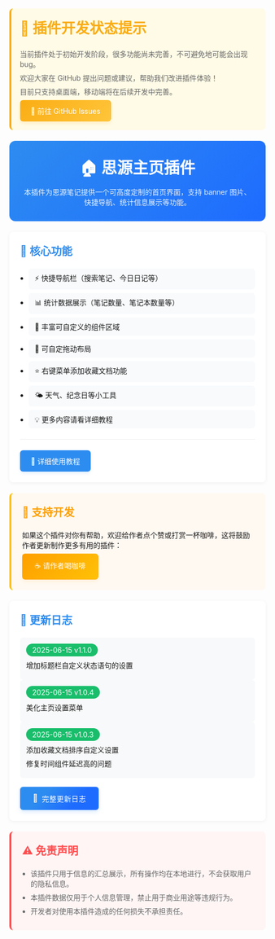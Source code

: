 <div class="sy__outline" style="max-width: 800px; margin: 0 auto;">
    <!-- ⚠️ 开发阶段提示框 -->
    <div style="margin-top: 1.5em; padding: 1.2em; background: #fffbe6; border-left: 4px solid #faad14; border-radius: 8px;">
        <h1 style="color: #faad14; margin: 0 0 0.8em;">🚧 插件开发状态提示</h1>
        <p style="margin: 0.5em 0; color: #666;">
            当前插件处于初始开发阶段，很多功能尚未完善，不可避免地可能会出现 bug。
        </p>
        <p style="margin: 0.5em 0; color: #666;">
            欢迎大家在 GitHub 提出问题或建议，帮助我们改进插件体验！
        </p>
        <p style="margin: 0.5em 0; color: #666;">
            目前只支持桌面端，移动端将在后续开发中完善。
        </p>
        <a href="https://github.com/Glaube-TY/siyuan-homepage/issues"
           style="display: inline-flex;
                  align-items: center;
                  padding: 10px 20px;
                  background: linear-gradient(135deg, #faad14, #ffc53a);
                  color: white;
                  border-radius: 6px;
                  text-decoration: none;
                  transition: all 0.3s cubic-bezier(0.4, 0, 0.2, 1);
                  transform: translateY(0);
                  box-shadow: 0 4px 6px rgba(250,173,20,0.15);
                  border: 1px solid rgba(250,173,20,0.2);"
           onmouseover="this.style.transform='translateY(-2px)'; this.style.boxShadow='0 6px 12px rgba(250,173,20,0.2)'"
           onmouseout="this.style.transform='translateY(0)'; this.style.boxShadow='0 4px 6px rgba(250,173,20,0.15)'"
           onmousedown="this.style.transform='translateY(1px)'"
           onmouseup="this.style.transform='translateY(-2px)'">
            💬 前往 GitHub Issues
        </a>
    </div>
    <!-- 标题区域 -->
    <div style="margin-top: 1.5em; text-align: center; padding: 2em; background: linear-gradient(135deg, #2d8cf0, #1e6bff); border-radius: 12px;">
        <h1 style="color: white; margin: 0; font-size: 2.2em;">🏠 思源主页插件</h1>
        <div style="color: rgba(255,255,255,0.9); margin-top: 0.5em;">本插件为思源笔记提供一个可高度定制的首页界面，支持 banner 图片、快捷导航、统计信息展示等功能。</div>
    </div>
    <div style="margin-top: 1.5em; padding: 1.5em; background: white; border-radius: 8px; box-shadow: 0 2px 8px rgba(0,0,0,0.05);">
        <h2 style="color: #2d8cf0; margin: 0 0 1em;">🚀 核心功能</h2>
        <ul style="margin: 0; padding-left: 1.2em;">
            <li style="margin: 0.5em 0; padding: 8px 12px; background: #f8fafc; border-radius: 6px;">⚡ 快捷导航栏（搜索笔记、今日日记等）</li>
            <li style="margin: 0.5em 0; padding: 8px 12px; background: #f8fafc; border-radius: 6px;">📊 统计数据展示（笔记数量、笔记本数量等）</li>
            <li style="margin: 0.5em 0; padding: 8px 12px; background: #f8fafc; border-radius: 6px;">🧩 丰富可自定义的组件区域</li>
            <li style="margin: 0.5em 0; padding: 8px 12px; background: #f8fafc; border-radius: 6px;">🧲 可自定拖动布局</li>
            <li style="margin: 0.5em 0; padding: 8px 12px; background: #f8fafc; border-radius: 6px;">⭐ 右键菜单添加收藏文档功能</li>
            <li style="margin: 0.5em 0; padding: 8px 12px; background: #f8fafc; border-radius: 6px;">🌤 天气、纪念日等小工具</li>
            <li style="margin: 0.5em 0; padding: 8px 12px; background: #f8fafc; border-radius: 6px;">💡 更多内容请看详细教程</li>
        </ul>
        <div style="margin: 1.5em 0; border-top: 1px solid #eee;"></div>
        <a href="https://ttl8ygt82u.feishu.cn/wiki/Skg2woe9DidYNNkQSiEcWRLrnRg?from=from_copylink" 
           style="display: inline-flex; 
                  align-items: center; 
                  padding: 10px 20px; 
                  background: #2d8cf0; 
                  color: white; 
                  border-radius: 6px; 
                  text-decoration: none;
                  transition: all 0.3s cubic-bezier(0.4, 0, 0.2, 1);
                  transform: translateY(0);
                  box-shadow: 0 4px 6px rgba(45,140,240,0.1);
                  border: 1px solid rgba(45,140,240,0.2);"
           onmouseover="this.style.transform='translateY(-2px)'; this.style.boxShadow='0 6px 12px rgba(45,140,240,0.2)'"
           onmouseout="this.style.transform='translateY(0)'; this.style.boxShadow='0 4px 6px rgba(45,140,240,0.1)'"
           onmousedown="this.style.transform='translateY(1px)'"
           onmouseup="this.style.transform='translateY(-2px)'">
            📖 详细使用教程
        </a>
    </div>
    <div style="margin: 1.5em 0; padding: 1.5em; background: #fff9f2; border-left: 4px solid #ffc107; border-radius: 8px;">
        <h2 style="color: #ff9f00; margin: 0 0 1em;">🌹 支持开发</h2>
        <p style="margin: 0.5em 0;">如果这个插件对你有帮助，欢迎给作者点个赞或打赏一杯咖啡，这将鼓励作者更新制作更多有用的插件：</p>
        <a href="https://ttl8ygt82u.feishu.cn/wiki/Skg2woe9DidYNNkQSiEcWRLrnRg#share-Of80d3yVRoeAdvxOmFnc9WG9nUe" 
           style="display: inline-flex; 
                  align-items: center; 
                  padding: 12px 24px; 
                  background: linear-gradient(135deg, #ff9f00, #ffc107); 
                  color: white; 
                  border-radius: 6px; 
                  text-decoration: none;
                  transition: all 0.3s cubic-bezier(0.4, 0, 0.2, 1);
                  transform: translateY(0);
                  box-shadow: 0 4px 6px rgba(255,159,0,0.1);
                  border: 1px solid rgba(255,159,0,0.2);"
           onmouseover="this.style.transform='translateY(-2px)'; this.style.boxShadow='0 6px 12px rgba(255,159,0,0.2)'"
           onmouseout="this.style.transform='translateY(0)'; this.style.boxShadow='0 4px 6px rgba(255,159,0,0.1)'"
           onmousedown="this.style.transform='translateY(1px)'"
           onmouseup="this.style.transform='translateY(-2px)'">
            ☕️ 请作者喝咖啡
        </a>
    </div>
    <div style="margin: 1.5em 0; padding: 1.5em; background: white; border-radius: 8px; box-shadow: 0 2px 8px rgba(0,0,0,0.05);">
        <h2 style="color: #2d8cf0; margin: 0 0 1em;">📅 更新日志</h2>
        <div style="padding: 12px; background: #f8f9fa; border-radius: 6px;">
            <span style="display: inline-block; padding: 4px 12px; background: #19be6b; color: white; border-radius: 20px;">2025-06-15 v1.1.0</span>
            <p style="margin: 0.5em 0;">增加标题栏自定义状态语句的设置</p>
        </div>
        <div style="padding: 12px; background: #f8f9fa; border-radius: 6px;">
            <span style="display: inline-block; padding: 4px 12px; background: #19be6b; color: white; border-radius: 20px;">2025-06-15 v1.0.4</span>
            <p style="margin: 0.5em 0;">美化主页设置菜单</p>
        </div>
        <div style="padding: 12px; background: #f8f9fa; border-radius: 6px;">
            <span style="display: inline-block; padding: 4px 12px; background: #19be6b; color: white; border-radius: 20px;">2025-06-15 v1.0.3</span>
            <p style="margin: 0.5em 0;">添加收藏文档排序自定义设置</p>
            <p style="margin: 0.5em 0;">修复时间组件延迟高的问题</p>
        </div>
        <div>
        <a href="https://ttl8ygt82u.feishu.cn/wiki/SsoTww8CFiDD4WkLsSwctgWqnAd?from=from_copylink" 
           style="display: inline-flex;
                  align-items: center;
                  padding: 12px 24px;
                  background: linear-gradient(135deg, #2d8cf0 30%, #1e6bff 70%);
                  color: white;
                  border-radius: 6px;
                  text-decoration: none;
                  transition: all 0.3s cubic-bezier(0.4, 0, 0.2, 1);
                  transform: translateY(0);
                  box-shadow: 0 4px 8px rgba(45,140,240,0.15);
                  border: 1px solid rgba(255,255,255,0.2);
                  margin-top: 1.2em;
                  gap: 8px;">
            <span style="font-size: 1.1em; filter: drop-shadow(0 1px 1px rgba(0,0,0,0.1));">📄</span>
            <span style="font-weight: 500; letter-spacing: 0.5px;">完整更新日志</span>
        </a>
        </div>
    </div>
    <div style="margin: 1.5em 0; padding: 1.5em; background: #fff5f5; border-left: 4px solid #ff4d4f; border-radius: 8px;">
        <h2 style="color: #ff4d4f; margin: 0 0 1em;">⚠️ 免责声明</h2>
        <ul style="margin: 0.5em 0; padding-left: 1.2em; color: #666;">
            <li style="margin: 0.5em 0;">该插件只用于信息的汇总展示，所有操作均在本地进行，不会获取用户的隐私信息。</li>
            <li style="margin: 0.5em 0;">本插件数据仅用于个人信息管理，禁止用于商业用途等违规行为。</li>
            <li style="margin: 0.5em 0;">开发者对使用本插件造成的任何损失不承担责任。</li>
        </ul>
    </div>
</div>